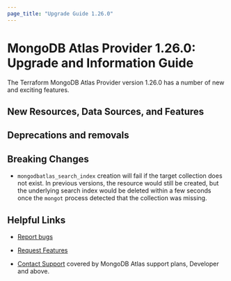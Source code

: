 ```yaml
---
page_title: "Upgrade Guide 1.26.0"
---
```


# MongoDB Atlas Provider 1.26.0: Upgrade and Information Guide

The Terraform MongoDB Atlas Provider version 1.26.0 has a number of new and exciting features.

## New Resources, Data Sources, and Features

## Deprecations and removals

## Breaking Changes

- `mongodbatlas_search_index` creation will fail if the target collection does not exist. 
In previous versions, the resource would still be created, 
but the underlying search index would be deleted within a few seconds once the `mongot` process detected that the collection was missing.

## Helpful Links

* [Report bugs](https://github.com/mongodb/terraform-provider-mongodbatlas/issues)

* [Request Features](https://feedback.mongodb.com/forums/924145-atlas?category_id=370723)

* [Contact Support](https://docs.atlas.mongodb.com/support/) covered by MongoDB Atlas support plans, Developer and above.
